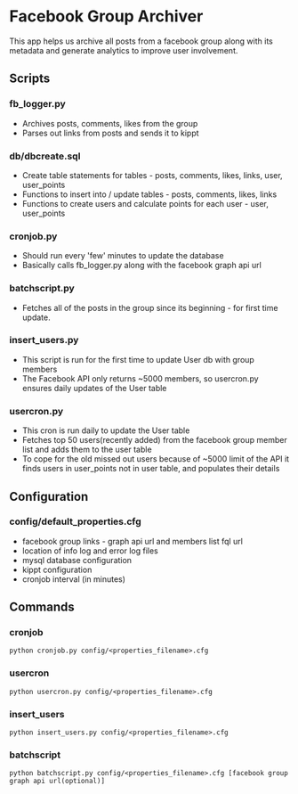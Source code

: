 # Facebook Group Archiver
 

This app helps us archive all posts from a facebook group along with its metadata and generate analytics to improve user involvement.

## Scripts

### fb_logger.py

* Archives posts, comments, likes from the group
* Parses out links from posts and sends it to kippt

### db/dbcreate.sql

* Create table statements for tables - posts, comments, likes, links, user, user_points
* Functions to insert into / update  tables - posts, comments, likes, links
* Functions to create users and calculate points for each user - user, user_points

### cronjob.py

* Should run every 'few' minutes to update the database
* Basically calls fb_logger.py along with the facebook graph api url 

### batchscript.py

* Fetches all of the posts in the group since its beginning - for first time update.

### insert_users.py

* This script is run for the first time to update User db with group members
* The Facebook API only returns ~5000 members, so usercron.py ensures daily updates of the User table

### usercron.py
* This cron is run daily to update the User table
* Fetches top 50 users(recently added) from the facebook group member list and adds them to the user table
* To cope for the old missed out users because of ~5000 limit of the API it finds users in user_points not in user table, and populates their details

## Configuration

### config/default_properties.cfg

* facebook group links - graph api url and members list fql url
* location of info log and error log files
* mysql database configuration
* kippt configuration
* cronjob interval (in minutes)

## Commands 

### cronjob

    python cronjob.py config/<properties_filename>.cfg

### usercron

    python usercron.py config/<properties_filename>.cfg

### insert_users

    python insert_users.py config/<properties_filename>.cfg

### batchscript

    python batchscript.py config/<properties_filename>.cfg [facebook group graph api url(optional)]
